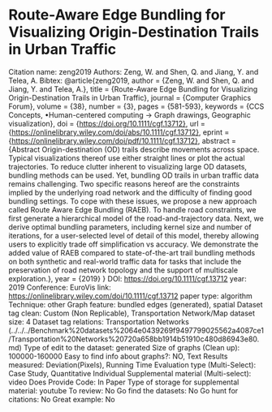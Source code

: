 # Route-Aware Edge Bundling for Visualizing Origin-Destination Trails in Urban Traffic

Citation name: zeng2019
Authors: Zeng, W. and Shen, Q. and Jiang, Y. and Telea, A.
Bibtex: @article{zeng2019,
author = {Zeng, W. and Shen, Q. and Jiang, Y. and Telea, A.},
title = {Route-Aware Edge Bundling for Visualizing Origin-Destination Trails in Urban Traffic},
journal = {Computer Graphics Forum},
volume = {38},
number = {3},
pages = {581-593},
keywords = {CCS Concepts, •Human-centered computing → Graph drawings, Geographic visualization},
doi = {https://doi.org/10.1111/cgf.13712},
url = {https://onlinelibrary.wiley.com/doi/abs/10.1111/cgf.13712},
eprint = {https://onlinelibrary.wiley.com/doi/pdf/10.1111/cgf.13712},
abstract = {Abstract Origin-destination (OD) trails describe movements across space. Typical visualizations thereof use either straight lines or plot the actual trajectories. To reduce clutter inherent to visualizing large OD datasets, bundling methods can be used. Yet, bundling OD trails in urban traffic data remains challenging. Two specific reasons hereof are the constraints implied by the underlying road network and the difficulty of finding good bundling settings. To cope with these issues, we propose a new approach called Route Aware Edge Bundling (RAEB). To handle road constraints, we first generate a hierarchical model of the road-and-trajectory data. Next, we derive optimal bundling parameters, including kernel size and number of iterations, for a user-selected level of detail of this model, thereby allowing users to explicitly trade off simplification vs accuracy. We demonstrate the added value of RAEB compared to state-of-the-art trail bundling methods on both synthetic and real-world traffic data for tasks that include the preservation of road network topology and the support of multiscale exploration.},
year = {2019}
}
DOI: https://doi.org/10.1111/cgf.13712
year: 2019
Conference: EuroVis
link: https://onlinelibrary.wiley.com/doi/10.1111/cgf.13712
paper type: algorithm
Technique: other
Graph feature: bundled edges (generated), spatial
Dataset tag clean: Custom (Non Replicable), Transportation Network/Map
dataset size: 4
Dataset tag relations: Transportation Networks (../../../Benchmark%20datasets%2064e0439269f9497799025562a4087ce1/Transportation%20Networks%20720a658bb1914b51910c480d86943e80.md)
Type of edit to the dataset: generated
Size of graphs (Clean up): 100000-160000
Easy to find info about graphs?: NO, Text
Results measured: Deviation(Pixels), Running Time
Evaluation type (Multi-Select): Case Study, Quantitative Individual
Supplemental material (Multi-select): video
Does Provide Code: In Paper
Type of storage for supplemental material: youtube
To review: No
Go find the datasets: No
Go hunt for citations: No
Great example: No